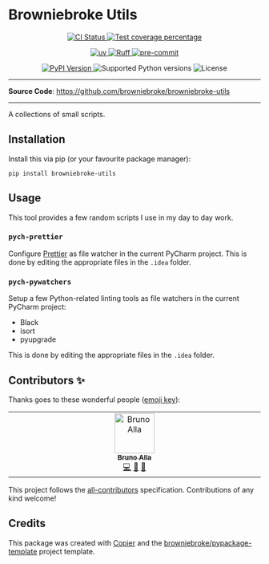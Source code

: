# Browniebroke Utils

<p align="center">
  <a href="https://github.com/browniebroke/browniebroke-utils/actions/workflows/ci.yml?query=branch%3Amain">
    <img src="https://img.shields.io/github/actions/workflow/status/browniebroke/browniebroke-utils/ci.yml?branch=main&label=CI&logo=github&style=flat-square" alt="CI Status" >
  </a>
  <a href="https://codecov.io/gh/browniebroke/browniebroke-utils">
    <img src="https://img.shields.io/codecov/c/github/browniebroke/browniebroke-utils.svg?logo=codecov&logoColor=fff&style=flat-square" alt="Test coverage percentage">
  </a>
</p>
<p align="center">
  <a href="https://github.com/astral-sh/uv">
    <img src="https://img.shields.io/endpoint?url=https://raw.githubusercontent.com/astral-sh/uv/main/assets/badge/v0.json" alt="uv">
  </a>
  <a href="https://github.com/astral-sh/ruff">
    <img src="https://img.shields.io/endpoint?url=https://raw.githubusercontent.com/astral-sh/ruff/main/assets/badge/v2.json" alt="Ruff">
  </a>
  <a href="https://github.com/pre-commit/pre-commit">
    <img src="https://img.shields.io/badge/pre--commit-enabled-brightgreen?logo=pre-commit&logoColor=white&style=flat-square" alt="pre-commit">
  </a>
</p>
<p align="center">
  <a href="https://pypi.org/project/browniebroke-utils/">
    <img src="https://img.shields.io/pypi/v/browniebroke-utils.svg?logo=python&logoColor=fff&style=flat-square" alt="PyPI Version">
  </a>
  <img src="https://img.shields.io/pypi/pyversions/browniebroke-utils.svg?style=flat-square&logo=python&amp;logoColor=fff" alt="Supported Python versions">
  <img src="https://img.shields.io/pypi/l/browniebroke-utils.svg?style=flat-square" alt="License">
</p>

---

**Source Code**: <a href="https://github.com/browniebroke/browniebroke-utils" target="_blank">https://github.com/browniebroke/browniebroke-utils </a>

---

A collections of small scripts.

## Installation

Install this via pip (or your favourite package manager):

`pip install browniebroke-utils`

## Usage

This tool provides a few random scripts I use in my day to day work.

### `pych-prettier`

Configure [Prettier](https://prettier.io/) as file watcher in the current PyCharm project. This is done by editing the appropriate files in the `.idea` folder.

### `pych-pywatchers`

Setup a few Python-related linting tools as file watchers in the current PyCharm project:

- Black
- isort
- pyupgrade

This is done by editing the appropriate files in the `.idea` folder.

## Contributors ✨

Thanks goes to these wonderful people ([emoji key](https://allcontributors.org/docs/en/emoji-key)):

<!-- prettier-ignore-start -->
<!-- ALL-CONTRIBUTORS-LIST:START - Do not remove or modify this section -->
<!-- prettier-ignore-start -->
<!-- markdownlint-disable -->
<table>
  <tbody>
    <tr>
      <td align="center" valign="top" width="14.28%"><a href="https://browniebroke.com/"><img src="https://avatars.githubusercontent.com/u/861044?v=4?s=80" width="80px;" alt="Bruno Alla"/><br /><sub><b>Bruno Alla</b></sub></a><br /><a href="https://github.com/browniebroke/browniebroke-utils/commits?author=browniebroke" title="Code">💻</a> <a href="#ideas-browniebroke" title="Ideas, Planning, & Feedback">🤔</a> <a href="https://github.com/browniebroke/browniebroke-utils/commits?author=browniebroke" title="Documentation">📖</a></td>
    </tr>
  </tbody>
</table>

<!-- markdownlint-restore -->
<!-- prettier-ignore-end -->

<!-- ALL-CONTRIBUTORS-LIST:END -->
<!-- prettier-ignore-end -->

This project follows the [all-contributors](https://github.com/all-contributors/all-contributors) specification. Contributions of any kind welcome!

## Credits

This package was created with
[Copier](https://copier.readthedocs.io/) and the
[browniebroke/pypackage-template](https://github.com/browniebroke/pypackage-template)
project template.
